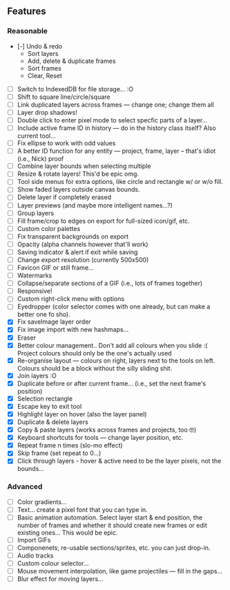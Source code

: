 ## Features

### Reasonable

- [-] Undo & redo
  - Sort layers
  - Add, delete & duplicate frames
  - Sort frames
  - Clear, Reset
- [ ] Switch to IndexedDB for file storage... :O
- [ ] Shift to square line/circle/square
- [ ] Link duplicated layers across frames — change one; change them all
- [ ] Layer drop shadows!
- [ ] Double click to enter pixel mode to select specfic parts of a layer...
- [ ] Include active frame ID in history — do in the history class itself? Also current tool...
- [ ] Fix ellipse to work with odd values
- [ ] A better ID function for any entity — project, frame, layer – that's idiot (i.e., Nick) proof
- [ ] Combine layer bounds when selecting multiple
- [ ] Resize & rotate layers! This'd be epic omg.
- [ ] Tool side menus for extra options, like circle and rectangle w/ or w/o fill.
- [ ] Show faded layers outside canvas bounds.
- [ ] Delete layer if completely erased
- [ ] Layer previews (and maybe more intelligent names...?)
- [ ] Group layers
- [ ] Fill frame/crop to edges on export for full-sized icon/gif, etc.
- [ ] Custom color palettes
- [ ] Fix transparent backgrounds on export
- [ ] Opacity (alpha channels however that'll work)
- [ ] Saving indicator & alert if exit while saving
- [ ] Change export resolution (currently 500x500)
- [ ] Favicon GIF or still frame...
- [ ] Watermarks
- [ ] Collapse/separate sections of a GIF (i.e., lots of frames together)
- [ ] Responsive!
- [ ] Custom right-click menu with options
- [ ] Eyedropper (color selector comes with one already, but can make a better one fo sho).
- [x] Fix saveImage layer order
- [x] Fix image import with new hashmaps...
- [x] Eraser
- [x] Better colour management.. Don't add all colours when you slide :( Project colours should only be the one's actually used
- [x] Re-organise layout — colours on right, layers next to the tools on left. Colours should be a block without the silly sliding shit.
- [x] Join layers :O
- [x] Duplicate before or after current frame... (i.e., set the next frame's position)
- [x] Selection rectangle
- [x] Escape key to exit tool
- [x] Highlight layer on hover (also the layer panel)
- [x] Duplicate & delete layers
- [x] Copy & paste layers (works across frames and projects, too 🤓)
- [x] Keyboard shortcuts for tools — change layer position, etc.
- [x] Repeat frame n times (slo-mo effect)
- [x] Skip frame (set repeat to 0...)
- [x] Click through layers - hover & active need to be the layer pixels, not the bounds...

### Advanced

- [ ] Color gradients...
- [ ] Text... create a pixel font that you can type in.
- [ ] Basic animation automation. Select layer start & end position, the number of frames and whether it should create new frames or edit existing ones... This would be epic.
- [ ] Import GIFs
- [ ] Componenets; re-usable sections/sprites, etc. you can just drop-in.
- [ ] Audio tracks
- [ ] Custom colour selector...
- [ ] Mouse movement interpolation, like game projectiles — fill in the gaps...
- [ ] Blur effect for moving layers...